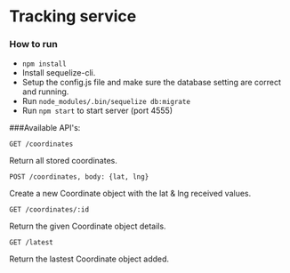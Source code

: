 # Tracking service

### How to run
* `npm install`
* Install sequelize-cli.
* Setup the config.js file and make sure the database setting are correct and running.
* Run `node_modules/.bin/sequelize db:migrate`
* Run `npm start` to start server (port 4555)

###Available API's:

```
GET /coordinates
```
Return all stored coordinates.

```
POST /coordinates, body: {lat, lng}
```
Create a new Coordinate object with the lat & lng received values.

```
GET /coordinates/:id
```
Return the given Coordinate object details.

```
GET /latest
```
Return the lastest Coordinate object added.
